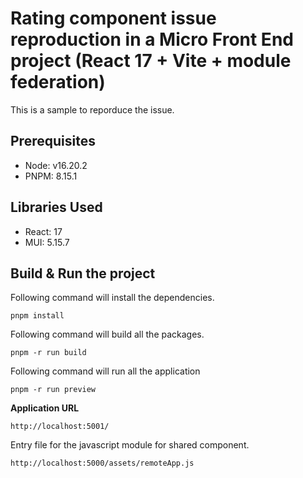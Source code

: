 # Rating component issue reproduction in a Micro Front End project (React 17 + Vite + module federation)

This is a sample to reporduce the issue.

## Prerequisites

- Node: v16.20.2
- PNPM: 8.15.1

## Libraries Used

- React: 17
- MUI: 5.15.7

## Build & Run the project

Following command will install the dependencies.

`pnpm install`

Following command will build all the packages.

`pnpm -r run build`

Following command will run all the application

`pnpm -r run preview`

**Application URL**

`http://localhost:5001/`

Entry file for the javascript module for shared component.

`http://localhost:5000/assets/remoteApp.js`

